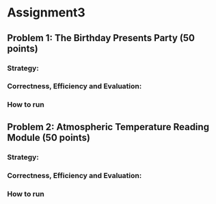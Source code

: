 # Assignment3

## Problem 1: The Birthday Presents Party (50 points)

### Strategy:

### Correctness, Efficiency and Evaluation:

### How to run

## Problem 2: Atmospheric Temperature Reading Module (50 points)

### Strategy:

### Correctness, Efficiency and Evaluation:

### How to run

